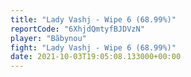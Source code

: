 ```yaml
---
title: "Lady Vashj - Wipe 6 (68.99%)"
reportCode: "6XhjdQmtyfBJDVzN"
player: "Bãbynou"
fight: "Lady Vashj - Wipe 6 (68.99%)"
date: 2021-10-03T19:05:08.133000+00:00
---
```

